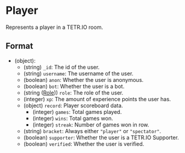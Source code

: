 # Player

Represents a player in a TETR.IO room.

## Format

* (object):
    * (string) `_id`: The id of the user.
    * (string) `username`: The username of the user.
    * (boolean) `anon`: Whether the user is anonymous.
    * (boolean) `bot`: Whether the user is a bot.
    * (string ([Role](../Data/Role.md))) `role`: The role of the user.
    * (integer) `xp`: The amount of experience points the user has.
    * (object) `record`: Player scoreboard data.
        * (integer) `games`: Total games played.
        * (integer) `wins`: Total games won.
        * (integer) `streak`: Number of games won in row.
    * (string) `bracket`: Always either `"player"` or `"spectator"`.
    * (boolean) `supporter`: Whether the user is a TETR.IO Supporter.
    * (boolean) `verified`: Whether the user is verified.